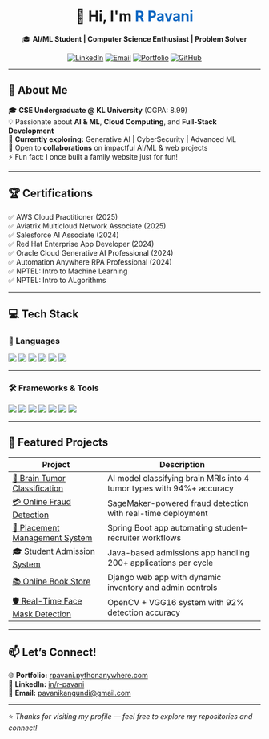 <h1 align="center">  
  👋 Hi, I'm <span style="color:#0A66C2">R Pavani</span>  
</h1>  

<p align="center">  
  🎓 <b>AI/ML Student | Computer Science Enthusiast | Problem Solver</b>  
</p>  

<p align="center">  
  <a href="https://www.linkedin.com/in/r-pavani"><img src="https://img.shields.io/badge/LinkedIn-%230A66C2.svg?&style=for-the-badge&logo=linkedin&logoColor=white" alt="LinkedIn"></a>  
  <a href="mailto:pavanikangundi@gmail.com"><img src="https://img.shields.io/badge/Email-D14836?style=for-the-badge&logo=gmail&logoColor=white" alt="Email"></a>  
  <a href="https://rpavani.pythonanywhere.com/"><img src="https://img.shields.io/badge/Portfolio-12100E?style=for-the-badge&logo=githubpages&logoColor=white" alt="Portfolio"></a>  
  <a href="https://github.com/pavani-1510"><img src="https://img.shields.io/badge/GitHub-181717?style=for-the-badge&logo=github&logoColor=white" alt="GitHub"></a>  
</p>  

---

## 🚀 About Me  

🎓 **CSE Undergraduate @ KL University** (CGPA: 8.99)  
💡 Passionate about **AI & ML**, **Cloud Computing**, and **Full-Stack Development**  
🌱 **Currently exploring:** Generative AI | CyberSecurity | Advanced ML  
🤝 Open to **collaborations** on impactful AI/ML & web projects  
⚡ Fun fact: I once built a family website just for fun!  

---

## 🏆 Certifications  

✅ AWS Cloud Practitioner (2025)  
✅ Aviatrix Multicloud Network Associate (2025)  
✅ Salesforce AI Associate (2024)  
✅ Red Hat Enterprise App Developer (2024)  
✅ Oracle Cloud Generative AI Professional (2024)  
✅ Automation Anywhere RPA Professional (2024)  
✅ NPTEL: Intro to Machine Learning  
✅ NPTEL: Intro to ALgorithms  

---

## 💻 Tech Stack  

### 🚀 Languages  
<p>
<img src="https://img.shields.io/badge/Python-3776AB?style=for-the-badge&logo=python&logoColor=white" /> 
<img src="https://img.shields.io/badge/Java-007396?style=for-the-badge&logo=java&logoColor=white" /> 
<img src="https://img.shields.io/badge/SQL-4479A1?style=for-the-badge&logo=mysql&logoColor=white" /> 
<img src="https://img.shields.io/badge/HTML5-E34F26?style=for-the-badge&logo=html5&logoColor=white" /> 
<img src="https://img.shields.io/badge/CSS3-1572B6?style=for-the-badge&logo=css3&logoColor=white" /> 
<img src="https://img.shields.io/badge/JavaScript-F7DF1E?style=for-the-badge&logo=javascript&logoColor=black" />  
</p>

---

### 🛠️ Frameworks & Tools  
<p>
<img src="https://img.shields.io/badge/Django-092E20?style=for-the-badge&logo=django&logoColor=white" /> 
<img src="https://img.shields.io/badge/Spring_Boot-6DB33F?style=for-the-badge&logo=springboot&logoColor=white" /> 
<img src="https://img.shields.io/badge/Scikit--Learn-F7931E?style=for-the-badge&logo=scikit-learn&logoColor=white" /> 
<img src="https://img.shields.io/badge/Pandas-150458?style=for-the-badge&logo=pandas&logoColor=white" /> 
<img src="https://img.shields.io/badge/AWS-232F3E?style=for-the-badge&logo=amazon-aws&logoColor=white" /> 
<img src="https://img.shields.io/badge/Git-F05032?style=for-the-badge&logo=git&logoColor=white" /> 
<img src="https://img.shields.io/badge/Linux-FCC624?style=for-the-badge&logo=linux&logoColor=black" />  
</p>

---

## 🌟 Featured Projects  

| Project | Description |
|---------|-------------|
| [🧠 Brain Tumor Classification](https://github.com/pavani-1510/Brain_Tumor_Classification) | AI model classifying brain MRIs into 4 tumor types with 94%+ accuracy |
| [💳 Online Fraud Detection](https://github.com/pavani-1510/OnlineFraudDetectionAWS) | SageMaker-powered fraud detection with real-time deployment |
| [🎯 Placement Management System](https://github.com/pavani-1510) | Spring Boot app automating student–recruiter workflows |
| [🎓 Student Admission System](https://github.com/pavani-1510/StudentAdmissionManagementSystem) | Java-based admissions app handling 200+ applications per cycle |
| [📚 Online Book Store](https://github.com/pavani-1510/OnlineBookStore) | Django web app with dynamic inventory and admin controls |
| [🛡️ Real-Time Face Mask Detection](https://github.com/pavani-1510/Real-Time-Face-Mask-Detection) | OpenCV + VGG16 system with 92% detection accuracy |

---

## 📫 Let’s Connect!  

🌐 **Portfolio:** [rpavani.pythonanywhere.com](https://rpavani.pythonanywhere.com/)  
🔗 **LinkedIn:** [in/r-pavani](https://www.linkedin.com/in/r-pavani)  
📧 **Email:** pavanikangundi@gmail.com  

---

⭐ *Thanks for visiting my profile — feel free to explore my repositories and connect!*

